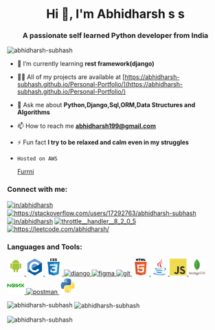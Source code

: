 <h1 align="center">Hi 👋, I'm Abhidharsh s s</h1>
<h3 align="center">A passionate self learned Python developer from India</h3>


<p align="left"> <img src="https://komarev.com/ghpvc/?username=abhidharsh-subhash&label=Profile%20views&color=0e75b6&style=flat" alt="abhidharsh-subhash" /> </p>

- 🌱 I’m currently learning **rest framework(django)**

- 👨‍💻 All of my projects are available at [https://abhidharsh-subhash.github.io/Personal-Portfolio/](https://abhidharsh-subhash.github.io/Personal-Portfolio/)

- 💬 Ask me about **Python,Django,Sql,ORM,Data Structures and Algorithms**

- 📫 How to reach me **abhidharsh199@gmail.com**

- ⚡ Fun fact **I try to be relaxed and calm even in my struggles**

-     Hosted on AWS
   <a href="furrni.shop/" target="blank"><img align="center"/>Furrni</a>

<h3 align="left">Connect with me:</h3>
<p align="left">
<a href="https://linkedin.com/in/in/abhidharsh" target="blank"><img align="center" src="https://raw.githubusercontent.com/rahuldkjain/github-profile-readme-generator/master/src/images/icons/Social/linked-in-alt.svg" alt="in/abhidharsh" height="30" width="40" /></a>
<a href="https://stackoverflow.com/users/https://stackoverflow.com/users/17292763/abhidharsh-subhash" target="blank"><img align="center" src="https://raw.githubusercontent.com/rahuldkjain/github-profile-readme-generator/master/src/images/icons/Social/stack-overflow.svg" alt="https://stackoverflow.com/users/17292763/abhidharsh-subhash" height="30" width="40" /></a>
<a href="https://fb.com/in/abhidharsh" target="blank"><img align="center" src="https://raw.githubusercontent.com/rahuldkjain/github-profile-readme-generator/master/src/images/icons/Social/facebook.svg" alt="in/abhidharsh" height="30" width="40" /></a>
<a href="https://instagram.com/throttle__handler__8_2_0_5" target="blank"><img align="center" src="https://raw.githubusercontent.com/rahuldkjain/github-profile-readme-generator/master/src/images/icons/Social/instagram.svg" alt="throttle__handler__8_2_0_5" height="30" width="40" /></a>
<a href="https://leetcode.com/Abhidharsh/" target="blank"><img align="center" src="https://raw.githubusercontent.com/rahuldkjain/github-profile-readme-generator/master/src/images/icons/Social/leet-code.svg" alt="https://leetcode.com/abhidharsh/" height="30" width="40" /></a>
</p>

<h3 align="left">Languages and Tools:</h3>
<p align="left"> <a href="https://developer.android.com" target="_blank" rel="noreferrer"> <img src="https://raw.githubusercontent.com/devicons/devicon/master/icons/android/android-original-wordmark.svg" alt="android" width="40" height="40"/> </a> <a href="https://www.cprogramming.com/" target="_blank" rel="noreferrer"> <img src="https://raw.githubusercontent.com/devicons/devicon/master/icons/c/c-original.svg" alt="c" width="40" height="40"/> </a> <a href="https://www.w3schools.com/css/" target="_blank" rel="noreferrer"> <img src="https://raw.githubusercontent.com/devicons/devicon/master/icons/css3/css3-original-wordmark.svg" alt="css3" width="40" height="40"/> </a> <a href="https://www.djangoproject.com/" target="_blank" rel="noreferrer"> <img src="https://cdn.worldvectorlogo.com/logos/django.svg" alt="django" width="40" height="40"/> </a> <a href="https://www.figma.com/" target="_blank" rel="noreferrer"> <img src="https://www.vectorlogo.zone/logos/figma/figma-icon.svg" alt="figma" width="40" height="40"/> </a> <a href="https://git-scm.com/" target="_blank" rel="noreferrer"> <img src="https://www.vectorlogo.zone/logos/git-scm/git-scm-icon.svg" alt="git" width="40" height="40"/> </a> <a href="https://www.w3.org/html/" target="_blank" rel="noreferrer"> <img src="https://raw.githubusercontent.com/devicons/devicon/master/icons/html5/html5-original-wordmark.svg" alt="html5" width="40" height="40"/> </a> <a href="https://www.java.com" target="_blank" rel="noreferrer"> <img src="https://raw.githubusercontent.com/devicons/devicon/master/icons/java/java-original.svg" alt="java" width="40" height="40"/> </a> <a href="https://developer.mozilla.org/en-US/docs/Web/JavaScript" target="_blank" rel="noreferrer"> <img src="https://raw.githubusercontent.com/devicons/devicon/master/icons/javascript/javascript-original.svg" alt="javascript" width="40" height="40"/> </a> <a href="https://www.mongodb.com/" target="_blank" rel="noreferrer"> <img src="https://raw.githubusercontent.com/devicons/devicon/master/icons/mongodb/mongodb-original-wordmark.svg" alt="mongodb" width="40" height="40"/> </a> <a href="https://www.nginx.com" target="_blank" rel="noreferrer"> <img src="https://raw.githubusercontent.com/devicons/devicon/master/icons/nginx/nginx-original.svg" alt="nginx" width="40" height="40"/> </a> <a href="https://postman.com" target="_blank" rel="noreferrer"> <img src="https://www.vectorlogo.zone/logos/getpostman/getpostman-icon.svg" alt="postman" width="40" height="40"/> </a> <a href="https://www.python.org" target="_blank" rel="noreferrer"> <img src="https://raw.githubusercontent.com/devicons/devicon/master/icons/python/python-original.svg" alt="python" width="40" height="40"/> </a> </p>

<p><img align="left" src="https://github-readme-stats.vercel.app/api/top-langs?username=abhidharsh-subhash&show_icons=true&locale=en&layout=compact" alt="abhidharsh-subhash" /></p>

<p>&nbsp;<img align="center" src="https://github-readme-stats.vercel.app/api?username=abhidharsh-subhash&show_icons=true&locale=en" alt="abhidharsh-subhash" /></p>

<p><img align="center" src="https://github-readme-streak-stats.herokuapp.com/?user=abhidharsh-subhash&" alt="abhidharsh-subhash" /></p>

